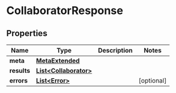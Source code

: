 

# CollaboratorResponse


## Properties

Name | Type | Description | Notes
------------ | ------------- | ------------- | -------------
**meta** | [**MetaExtended**](MetaExtended.md) |  | 
**results** | [**List&lt;Collaborator&gt;**](Collaborator.md) |  | 
**errors** | [**List&lt;Error&gt;**](Error.md) |  |  [optional]



